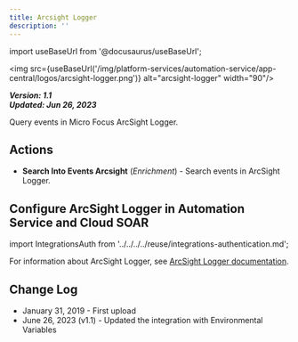 ```yaml
---
title: Arcsight Logger
description: ''
---
```

import useBaseUrl from '@docusaurus/useBaseUrl';

<img src={useBaseUrl('/img/platform-services/automation-service/app-central/logos/arcsight-logger.png')} alt="arcsight-logger" width="90"/>

***Version: 1.1  
Updated: Jun 26, 2023***

Query events in Micro Focus ArcSight Logger.

## Actions

* **Search Into Events Arcsight** (*Enrichment*) - Search events in ArcSight Logger.

## Configure ArcSight Logger in Automation Service and Cloud SOAR

import IntegrationsAuth from '../../../../reuse/integrations-authentication.md';

<IntegrationsAuth/>

For information about ArcSight Logger, see [ArcSight Logger documentation](https://www.microfocus.com/documentation/arcsight/logger-7.3/).

## Change Log

* January 31, 2019 - First upload
* June 26, 2023 (v1.1) - Updated the integration with Environmental Variables
